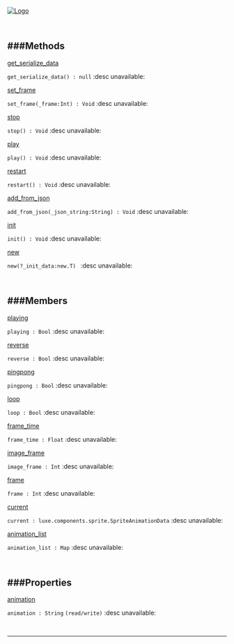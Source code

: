 
[![Logo](http://luxeengine.com/images/logo.png)](index.html)




&nbsp;   

<a class="lift" name="Methods" ></a>
###Methods   
---
<a class="lift" name="get_serialize_data" href="#get_serialize_data">get_serialize_data</a>

```get_serialize_data() : null```
<span class="small_desc_flat"> :desc unavailable: </span>   

<a class="lift" name="set_frame" href="#set_frame">set_frame</a>

```set_frame(_frame:Int) : Void```
<span class="small_desc_flat"> :desc unavailable: </span>   

<a class="lift" name="stop" href="#stop">stop</a>

```stop() : Void```
<span class="small_desc_flat"> :desc unavailable: </span>   

<a class="lift" name="play" href="#play">play</a>

```play() : Void```
<span class="small_desc_flat"> :desc unavailable: </span>   

<a class="lift" name="restart" href="#restart">restart</a>

```restart() : Void```
<span class="small_desc_flat"> :desc unavailable: </span>   

<a class="lift" name="add_from_json" href="#add_from_json">add_from_json</a>

```add_from_json(_json_string:String) : Void```
<span class="small_desc_flat"> :desc unavailable: </span>   

<a class="lift" name="init" href="#init">init</a>

```init() : Void```
<span class="small_desc_flat"> :desc unavailable: </span>   

<a class="lift" name="new" href="#new">new</a>

```new(?_init_data:new.T) ```
<span class="small_desc_flat"> :desc unavailable: </span>   

&nbsp;   

<a class="lift" name="Members" ></a>
###Members   
---
<a class="lift" name="playing" href="#playing">playing</a>

```playing : Bool```
<span class="small_desc_flat"> :desc unavailable: </span>   

<a class="lift" name="reverse" href="#reverse">reverse</a>

```reverse : Bool```
<span class="small_desc_flat"> :desc unavailable: </span>   

<a class="lift" name="pingpong" href="#pingpong">pingpong</a>

```pingpong : Bool```
<span class="small_desc_flat"> :desc unavailable: </span>   

<a class="lift" name="loop" href="#loop">loop</a>

```loop : Bool```
<span class="small_desc_flat"> :desc unavailable: </span>   

<a class="lift" name="frame_time" href="#frame_time">frame_time</a>

```frame_time : Float```
<span class="small_desc_flat"> :desc unavailable: </span>   

<a class="lift" name="image_frame" href="#image_frame">image_frame</a>

```image_frame : Int```
<span class="small_desc_flat"> :desc unavailable: </span>   

<a class="lift" name="frame" href="#frame">frame</a>

```frame : Int```
<span class="small_desc_flat"> :desc unavailable: </span>   

<a class="lift" name="current" href="#current">current</a>

```current : luxe.components.sprite.SpriteAnimationData```
<span class="small_desc_flat"> :desc unavailable: </span>   

<a class="lift" name="animation_list" href="#animation_list">animation_list</a>

```animation_list : Map```
<span class="small_desc_flat"> :desc unavailable: </span>   

&nbsp;   

<a class="lift" name="Properties" ></a>
###Properties   
---
<a class="lift" name="animation" href="#animation">animation</a>

```animation : String```
<span class="small_desc_flat"> `(read/write)` :desc unavailable: </span>   



&nbsp;
&nbsp;
&nbsp;

---  


&nbsp;   
&nbsp;   